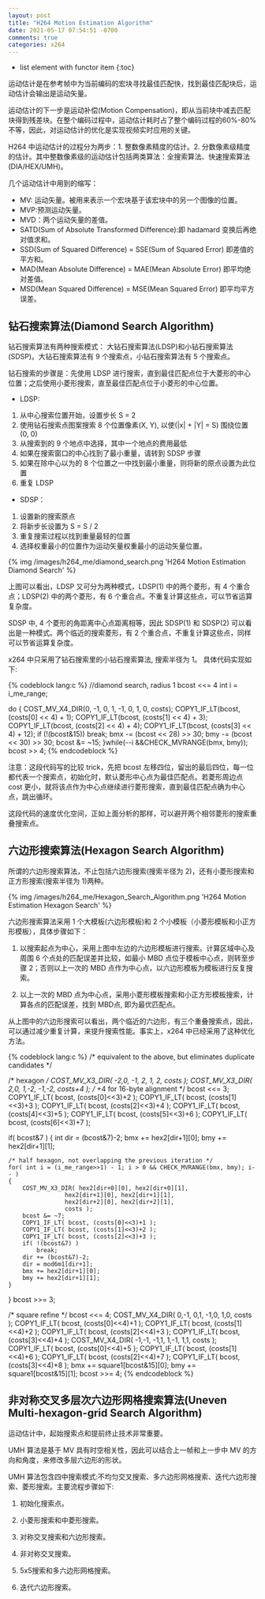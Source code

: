 ```yaml
---
layout: post
title: "H264 Motion Estimation Algorithm"
date: 2021-05-17 07:54:51 -0700
comments: true
categories: x264
---
```


* list element with functor item
{:toc}

运动估计是在参考帧中为当前编码的宏块寻找最佳匹配快，找到最佳匹配块后，运动估计会输出是运动矢量。

<!--more-->

运动估计的下一步是运动补偿(Motion Compensation)，即从当前块中减去匹配块得到残差块。在整个编码过程中，运动估计耗时占了整个编码过程的60%-80%不等，因此，对运动估计的优化是实现视频实时应用的关键。

H264 中运动估计的过程分为两步：1. 整数像素精度的估计。2. 分数像素级精度的估计。其中整数像素级的运动估计包括两类算法：全搜索算法、快速搜索算法(DIA/HEX/UMH)。

几个运动估计中用到的缩写：  

* MV: 运动矢量。被用来表示一个宏块基于该宏块中的另一个图像的位置。  
* MVP:预测运动矢量。  
* MVD：两个运动矢量的差值。  
* SATD(Sum of Absolute Transformed Difference):即 hadamard 变换后再绝对值求和。  
* SSD(Sum of Squared Difference) = SSE(Sum of Squared Error) 即差值的平方和。  
* MAD(Mean Absolute Difference) = MAE(Mean Absolute Error) 即平均绝对差值。  
* MSD(Mean Squared Difference) = MSE(Mean Squared Error) 即平均平方误差。  

## 钻石搜索算法(Diamond Search Algorithm)

钻石搜索算法有两种搜索模式： 大钻石搜索算法(LDSP)和小钻石搜索算法(SDSP)。大钻石搜索算法有 9 个搜索点，小钻石搜索算法有 5 个搜索点。

钻石搜索的步骤是：先使用 LDSP 进行搜索，直到最佳匹配点位于大菱形的中心位置；之后使用小菱形搜索，直至最佳匹配点位于小菱形的中心位置。

* LDSP:

1. 从中心搜索位置开始，设置步长 S = 2
2. 使用钻石搜索点图案搜索 8 个位置像素(X, Y), 以使(|x| + |Y| = S) 围绕位置 (0, 0)
3. 从搜索到的 9 个地点中选择，其中一个地点的费用最低
4. 如果在搜索窗口的中心找到了最小重量，请转到 SDSP 步骤
5. 如果在除中心以为的 8 个位置之一中找到最小重量，则将新的原点设置为此位置
6. 重复 LDSP

* SDSP：

1. 设置新的搜索原点
2. 将新步长设置为 S = S / 2
3. 重复搜索过程以找到重量最轻的位置
4. 选择权重最小的位置作为运动矢量权重最小的运动矢量位置。

{% img /images/h264_me/diamond_search.png 'H264 Motion Estimation Diamond Search' %}

上图可以看出，LDSP 又可分为两种模式，LDSP(1) 中的两个菱形，有 4 个重合点；LDSP(2) 中的两个菱形，有 6 个重合点。不重复计算这些点，可以节省运算复杂度。

SDSP 中, 4 个菱形的角距离中心点距离相等，因此 SDSP(1) 和 SDSP(2) 可以看出是一种模式。两个临近的搜索菱形，有 2 个重合点，不重复计算这些点，同样可以节省运算复杂度。

x264 中只采用了钻石搜索里的小钻石搜索算法, 搜索半径为 1。 具体代码实现如下:

{% codeblock lang:c %}
//diamond search, radius 1
bcost <<= 4
int i = i_me_range;

do
{
    COST_MV_X4_DIR(0, -1, 0, 1, -1, 0, 1, 0, costs);
    COPY1_IF_LT(bcost, (costs[0] << 4) + 1);
    COPY1_IF_LT(bcost, (costs[1] << 4) + 3);
    COPY1_IF_LT(bcost, (costs[2] << 4) + 4);
    COPY1_IF_LT(bcost, (costs[3] << 4) + 12);
    if (!(bcost&15))
        break;
    bmx -= (bcost << 28) >> 30;
    bmy -= (bcost << 30) >> 30;
    bcost &= ~15;
}while(--i &&CHECK_MVRANGE(bmx, bmy));
bcost >> 4;
{% endcodeblock %}

注意：这段代码写的比较 trick，先把 bcost 左移四位，留出的最后四位，每一位都代表一个搜索点，初始化时，默认菱形中心点为最佳匹配点。若菱形周边点 cost 更小，就将该点作为中心点继续进行菱形搜索，直到最佳匹配点确为中心点，跳出循环。

这段代码的速度优化空间，正如上面分析的那样，可以避开两个相邻菱形的搜索重叠搜索点。

## 六边形搜索算法(Hexagon Search Algorithm)

所谓的六边形搜索算法，不止包括六边形搜索(搜索半径为 2)，还有小菱形搜索和正方形搜索(搜索半径为 1)两种。

{% img /images/h264_me/Hexagon_Search_Algorithm.png 'H264 Motion Estimation Hexagon Search' %}

六边形搜索算法采用 1 个大模板(六边形模板)和 2 个小模板（小菱形模板和小正方形模板），具体步骤如下：

1. 以搜索起点为中心，采用上图中左边的六边形模板进行搜索。计算区域中心及周围 6 个点处的匹配误差并比较，如最小 MBD 点位于模板中心点，则转至步骤 2；否则以上一次的 MBD 点作为中心点，以六边形模板为模板进行反复搜索。

2. 以上一次的 MBD 点为中心点，采用小菱形模板搜索和小正方形模板搜索，计算各点的匹配误差，找到 MBD点, 即为最优匹配点。

从上图中的六边形搜索可以看出，两个临近的六边形，有三个重叠搜索点，因此，可以通过减少重复计算，来提升搜索性能。事实上，x264 中已经采用了这种优化方法。

{% codeblock lang:c %}
/* equivalent to the above, but eliminates duplicate candidates */

/* hexagon */
COST_MV_X3_DIR( -2,0, -1, 2,  1, 2, costs   );
COST_MV_X3_DIR(  2,0,  1,-2, -1,-2, costs+4 ); /* +4 for 16-byte alignment */
bcost <<= 3;
COPY1_IF_LT( bcost, (costs[0]<<3)+2 );
COPY1_IF_LT( bcost, (costs[1]<<3)+3 );
COPY1_IF_LT( bcost, (costs[2]<<3)+4 );
COPY1_IF_LT( bcost, (costs[4]<<3)+5 );
COPY1_IF_LT( bcost, (costs[5]<<3)+6 );
COPY1_IF_LT( bcost, (costs[6]<<3)+7 );

if( bcost&7 )
{
    int dir = (bcost&7)-2;
    bmx += hex2[dir+1][0];
    bmy += hex2[dir+1][1];

    /* half hexagon, not overlapping the previous iteration */
    for( int i = (i_me_range>>1) - 1; i > 0 && CHECK_MVRANGE(bmx, bmy); i-- )
    {
        COST_MV_X3_DIR( hex2[dir+0][0], hex2[dir+0][1],
                    hex2[dir+1][0], hex2[dir+1][1],
                    hex2[dir+2][0], hex2[dir+2][1],
                    costs );
        bcost &= ~7;
        COPY1_IF_LT( bcost, (costs[0]<<3)+1 );
        COPY1_IF_LT( bcost, (costs[1]<<3)+2 );
        COPY1_IF_LT( bcost, (costs[2]<<3)+3 );
        if( !(bcost&7) )
            break;
        dir += (bcost&7)-2;
        dir = mod6m1[dir+1];
        bmx += hex2[dir+1][0];
        bmy += hex2[dir+1][1];
    }
}
bcost >>= 3;

/* square refine */
bcost <<= 4;
COST_MV_X4_DIR(  0,-1,  0,1, -1,0, 1,0, costs );
COPY1_IF_LT( bcost, (costs[0]<<4)+1 );
COPY1_IF_LT( bcost, (costs[1]<<4)+2 );
COPY1_IF_LT( bcost, (costs[2]<<4)+3 );
COPY1_IF_LT( bcost, (costs[3]<<4)+4 );
COST_MV_X4_DIR( -1,-1, -1,1, 1,-1, 1,1, costs );
COPY1_IF_LT( bcost, (costs[0]<<4)+5 );
COPY1_IF_LT( bcost, (costs[1]<<4)+6 );
COPY1_IF_LT( bcost, (costs[2]<<4)+7 );
COPY1_IF_LT( bcost, (costs[3]<<4)+8 );
bmx += square1[bcost&15][0];
bmy += square1[bcost&15][1];
bcost >>= 4;
{% endcodeblock %}

## 非对称交叉多层次六边形网格搜索算法(Uneven Multi-hexagon-grid Search Algorithm)

运动估计中，起始搜索点和提前终止技术非常重要。

UMH 算法是基于 MV 具有时空相关性，因此可以结合上一帧和上一步中 MV 的方向和角度，来修改多层六边形的形状。

UMH 算法包含四中搜索模式:不均匀交叉搜索、多六边形网格搜索、迭代六边形搜索、菱形搜索。主要流程步骤如下:

1. 初始化搜索点。

2. 小菱形搜索和中菱形搜索。

3. 对称交叉搜索和六边形搜索。

4. 非对称交叉搜索。

5. 5x5搜索和多六边形网格搜索。

6. 迭代六边形搜索。


